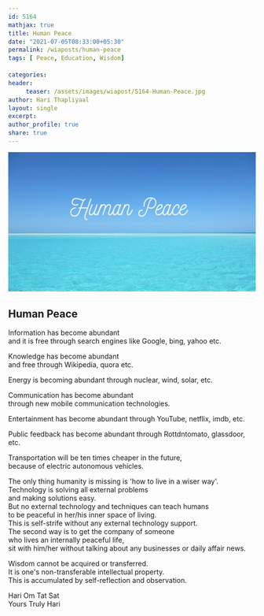 ```yaml
--- 
id: 5164
mathjax: true  
title: Human Peace
date: "2021-07-05T08:33:00+05:30"
permalink: /wiaposts/human-peace
tags: [ Peace, Education, Wisdom]    

categories: 
header:
     teaser: /assets/images/wiapost/5164-Human-Peace.jpg
author: Hari Thapliyaal 
layout: single 
excerpt:  
author_profile: true 
share: true 
---
```


![Human Peace](/assets/images/wiapost/5164-Human-Peace.jpg)   
   
## Human Peace   
       
Information has become abundant     
and it is free through search engines like Google, bing, yahoo etc.    
    
Knowledge has become abundant     
and free through Wikipedia, quora etc.    
    
Energy is becoming abundant through nuclear, wind, solar, etc.    
    
Communication has become abundant     
through new mobile communication technologies.    
    
Entertainment has become abundant through YouTube, netflix, imdb, etc.    
    
Public feedback has become abundant through Rottdntomato, glassdoor, etc.    
    
Transportation will be ten times cheaper in the future,     
because of electric autonomous vehicles.    
    
The only thing humanity is missing is 'how to live in a wiser way'.     
Technology is solving all external problems     
and making solutions easy.     
But no external technology and techniques can teach humans     
to be peaceful in her/his inner space of living.     
This is self-strife without any external technology support.     
The second way is to get the company of someone     
who lives an internally peaceful life,     
sit with him/her without talking about any businesses or daily affair news.    
    
Wisdom cannot be acquired or transferred.     
It is one's non-transferable intellectual property.     
This is accumulated by self-reflection and observation.     
    
Hari Om Tat Sat     
Yours Truly Hari    
